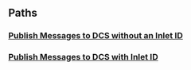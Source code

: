 
<a name="paths"></a>
## Paths

<a name="ref-publishdcsmessagewithoutinletid"></a>
### [Publish Messages to DCS without an Inlet ID](operations/publishDCSMessageWithoutInletId.md#publishdcsmessagewithoutinletid)

<a name="ref-publishdcsmessagewithinletid"></a>
### [Publish Messages to DCS with Inlet ID](operations/publishDCSMessageWithInletId.md#publishdcsmessagewithinletid)


